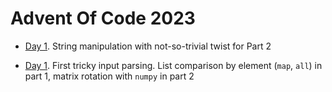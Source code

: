 # Advent Of Code 2023

* [Day 1](Day01.ipynb). String manipulation with not-so-trivial twist for Part 2

* [Day 1](Day02.ipynb). First tricky input parsing. List comparison by element (`map`, `all`) in part 1, matrix rotation with `numpy` in part 2
